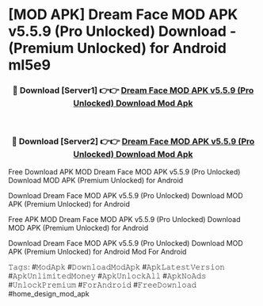 # [MOD APK] Dream Face MOD APK v5.5.9 (Pro Unlocked) Download - (Premium Unlocked) for Android ml5e9



<div align="center">
<h3>🔴 Download [Server1] 👉👉 <a href="https://momento.my/?title=Dream_Face_MOD_APK_v5.5.9_(Pro_Unlocked)_Download">Dream Face MOD APK v5.5.9 (Pro Unlocked) Download Mod Apk</a></h3><br>

<h3>🔴 Download [Server2] 👉👉 <a href="https://momento.my/?title=Dream_Face_MOD_APK_v5.5.9_(Pro_Unlocked)_Download">Dream Face MOD APK v5.5.9 (Pro Unlocked) Download Mod Apk</a></h3>
</div>



Free Download APK MOD Dream Face MOD APK v5.5.9 (Pro Unlocked) Download MOD APK (Premium Unlocked) for Android

Download Dream Face MOD APK v5.5.9 (Pro Unlocked) Download MOD APK (Premium Unlocked) for Android

Free APK MOD Dream Face MOD APK v5.5.9 (Pro Unlocked) Download MOD APK (Premium Unlocked) for Android

Download Dream Face MOD APK v5.5.9 (Pro Unlocked) Download MOD APK (Premium Unlocked) for Android Mod For Android

𝚃𝚊𝚐𝚜: #𝙼𝚘𝚍𝙰𝚙𝚔 #𝙳𝚘𝚠𝚗𝚕𝚘𝚊𝚍𝙼𝚘𝚍𝙰𝚙𝚔 #𝙰𝚙𝚔𝙻𝚊𝚝𝚎𝚜𝚝𝚅𝚎𝚛𝚜𝚒𝚘𝚗 #𝙰𝚙𝚔𝚄𝚗𝚕𝚒𝚖𝚒𝚝𝚎𝚍𝙼𝚘𝚗𝚎𝚢 #𝙰𝚙𝚔𝚄𝚗𝚕𝚘𝚌𝚔𝙰𝚕𝚕 #𝙰𝚙𝚔𝙽𝚘𝙰𝚍𝚜 #𝚄𝚗𝚕𝚘𝚌𝚔𝙿𝚛𝚎𝚖𝚒𝚞𝚖 #𝙵𝚘𝚛𝙰𝚗𝚍𝚛𝚘𝚒𝚍 #𝙵𝚛𝚎𝚎𝙳𝚘𝚠𝚗𝚕𝚘𝚊𝚍 #home_design_mod_apk
